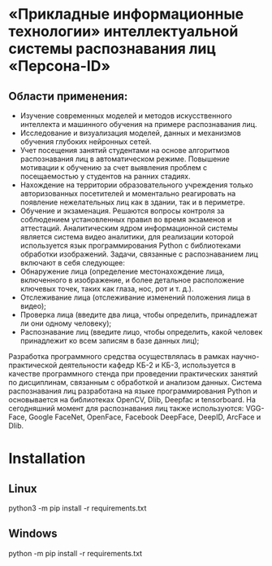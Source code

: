 # «Прикладные информационные технологии» интеллектуальной системы распознавания лиц «Персона-ID»

## Области применения:

- Изучение современных моделей и методов искусственного интеллекта и машинного обучения на примере распознавания лиц.
- Исследование и визуализация моделей, данных и механизмов обучения глубоких нейронных сетей.
- Учет посещения занятий студентами на основе алгоритмов распознавания лиц в автоматическом режиме. Повышение мотивации к обучению за счет выявления проблем с посещаемостью у студентов на ранних стадиях.
- Нахождение на территории образовательного учреждения только авторизованных посетителей и моментально реагировать на появление нежелательных лиц как в здании, так и в периметре.
- Обучение и экзаменация. Решаются вопросы контроля за соблюдением установленных правил во время экзаменов и аттестаций.
  Аналитическим ядром информационной системы является система видео аналитики, для реализации которой используется язык программирования Python с библиотеками обработки изображений. Задачи, связанные с распознаванием лиц включают в себя следующее:
- Обнаружение лица (определение местонахождение лица, включенного в изображение, и более детальное расположение ключевых точек, таких как глаза, нос, рот и т. д.).
- Отслеживание лица (отслеживание изменений положения лица в видео);
- Проверка лица (введите два лица, чтобы определить, принадлежат ли они одному человеку);
- Распознавание лиц (введите лицо, чтобы определить, какой человек принадлежит ко всем записям в базе данных лиц);

Разработка программного средства осуществлялась в рамках научно-практической деятельности кафедр КБ-2 и КБ-3, используется в качестве программного стенда при проведении практических занятий по дисциплинам, связанным с обработкой и анализом данных.
Система распознавания лиц разработана на языке программирования Python и основывается на библиотеках OpenCV, Dlib, Deepfac и tensorboard. На сегодняшний момент для распознавания лиц также используются: VGG-Face, Google FaceNet, OpenFace, Facebook DeepFace, DeepID, ArcFace и Dlib.

# Installation

## Linux

python3 -m pip install -r requirements.txt

## Windows

python -m pip install -r requirements.txt
